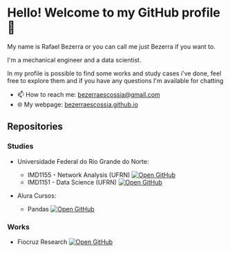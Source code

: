# Hello! Welcome to my GitHub profile 👋
My name is Rafael Bezerra or you can call me just Bezerra if you want to. 

I'm a mechanical engineer and a data scientist.

In my profile is possible to find some works and study cases i've done, feel free to explore them and if you have any questions I'm available for chatting

- 📫 How to reach me: bezerraescossia@gmail.com
- 🌐 My webpage: [bezerraescossia.github.io](https://bezerraescossia.github.io)

## Repositories
### Studies
- Universidade Federal do Rio Grande do Norte:
   - IMD1155 - Network Analysis (UFRN) [![Open GitHub](https://badgen.net/badge/icon/github?icon=github&label)](https://github.com/bezerraescossia/network-analysis)
   - IMD1151 - Data Science (UFRN) [![Open GitHub](https://badgen.net/badge/icon/github?icon=github&label)](https://github.com/bezerraescossia/imd-data-science)
 
- Alura Cursos:
   - Pandas [![Open GitHub](https://badgen.net/badge/icon/github?icon=github&label)](https://github.com/bezerraescossia/pandas)

### Works
- Fiocruz Research [![Open GitHub](https://badgen.net/badge/icon/github?icon=github&label)](https://github.com/bezerraescossia/fiocruz)

<!--
### personal projects
- ...
- ...
- ...

**bezerraescossia/bezerraescossia** is a ✨ _special_ ✨ repository because its `README.md` (this file) appears on your GitHub profile.

Here are some ideas to get you started:

- 🔭 I’m currently working on ...
- 🌱 I’m currently learning ...
- 👯 I’m looking to collaborate on ...
- 🤔 I’m looking for help with ...
- 💬 Ask me about ...
- 📫 How to reach me: ...
- 😄 Pronouns: ...
- ⚡ Fun fact: ...
-->

